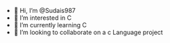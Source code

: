 - 👋 Hi, I’m @Sudais987
- 👀 I’m interested in C
- 🌱 I’m currently learning C
- 💞️ I’m looking to collaborate on a c Language project

<!---
Sudais987/Sudais987 is a ✨ special ✨ repository because its `README.md` (this file) appears on your GitHub profile.
You can click the Preview link to take a look at your changes.
--->
